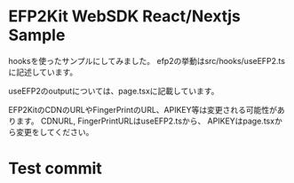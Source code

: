 # EFP2Kit WebSDK React/Nextjs Sample
hooksを使ったサンプルにしてみました。
efp2の挙動はsrc/hooks/useEFP2.tsに記述しています。

useEFP2のoutputについては、page.tsxに記載しています。

EFP2KitのCDNのURLやFingerPrintのURL、APIKEY等は変更される可能性があります。
CDNURL, FingerPrintURLはuseEFP2.tsから、
APIKEYはpage.tsxから変更をしてください。
# Test commit
